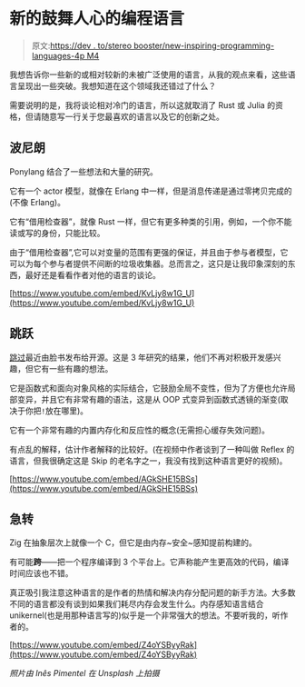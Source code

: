 # 新的鼓舞人心的编程语言

> 原文:[https://dev . to/stereo booster/new-inspiring-programming-languages-4p M4](https://dev.to/stereobooster/new-inspiring-programming-languages-4pm4)

我想告诉你一些新的或相对较新的未被广泛使用的语言，从我的观点来看，这些语言呈现出一些突破。我想知道在这个领域我还错过了什么？

需要说明的是，我将谈论相对冷门的语言，所以这就取消了 Rust 或 Julia 的资格，但请随意写一行关于您最喜欢的语言以及它的创新之处。

## 波尼朗

Ponylang 结合了一些想法和大量的研究。

它有一个 actor 模型，就像在 Erlang 中一样，但是消息传递是通过零拷贝完成的(不像 Erlang)。

它有“借用检查器”，就像 Rust 一样，但它有更多种类的引用，例如，一个你不能读或写的身份，只能比较。

由于“借用检查器”,它可以对变量的范围有更强的保证，并且由于参与者模型，它可以为每个参与者提供不间断的垃圾收集器。总而言之，这只是让我印象深刻的东西，最好还是看看作者对他的语言的谈论。

[https://www.youtube.com/embed/KvLjy8w1G_U](https://www.youtube.com/embed/KvLjy8w1G_U)

## 跳跃

[跳过](http://skiplang.com/)最近由脸书发布给开源。这是 3 年研究的结果，他们不再对积极开发感兴趣，但它有一些有趣的想法。

它是函数式和面向对象风格的实际结合，它鼓励全局不变性，但为了方便也允许局部变异，并且它有非常有趣的语法，这是从 OOP 式变异到函数式透镜的渐变(取决于你把`!`放在哪里)。

它有一个非常有趣的内置内存化和反应性的概念(无需担心缓存失效问题)。

有点乱的解释，估计作者解释的比较好。(在视频中作者谈到了一种叫做 Reflex 的语言，但我很确定这是 Skip 的老名字之一，我没有找到这种语言更好的视频)。

[https://www.youtube.com/embed/AGkSHE15BSs](https://www.youtube.com/embed/AGkSHE15BSs)

## 急转

Zig 在抽象层次上就像一个 C，但它是由内存~安全~感知提前构建的。

有可能**跨**——把一个程序编译到 3 个平台上。它声称能产生更高效的代码，编译时间应该也不错。

真正吸引我注意这种语言的是作者的热情和解决内存分配问题的新手方法。大多数不同的语言都没有谈到如果我们耗尽内存会发生什么。内存感知语言结合 unikernel(也是用那种语言写的)似乎是一个非常强大的想法。不要听我的，听作者的。

[https://www.youtube.com/embed/Z4oYSByyRak](https://www.youtube.com/embed/Z4oYSByyRak)

*照片由 Inês Pimentel 在 Unsplash 上拍摄*